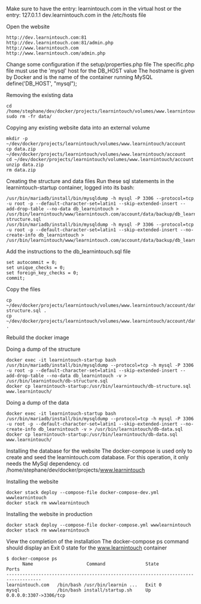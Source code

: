Make sure to have the entry:
learnintouch.com in the virtual host
or the entry:
127.0.1.1 dev.learnintouch.com in the /etc/hosts file

Open the website
```
http://dev.learnintouch.com:81
http://dev.learnintouch.com:81/admin.php
http://www.learnintouch.com
http://www.learnintouch.com/admin.php
```

Change some configuration if the setup/properties.php file
The specific.php file must use the 'mysql' host for the DB_HOST value
The hostname is given by Docker and is the name of the container running MySQL
define('DB_HOST', "mysql");

Removing the existing data
```
cd /home/stephane/dev/docker/projects/learnintouch/volumes/www.learnintouch/account/
sudo rm -fr data/
```

Copying any existing website data into an external volume
```
mkdir -p ~/dev/docker/projects/learnintouch/volumes/www.learnintouch/account
cp data.zip ~/dev/docker/projects/learnintouch/volumes/www.learnintouch/account
cd ~/dev/docker/projects/learnintouch/volumes/www.learnintouch/account
unzip data.zip
rm data.zip
```

Creating the structure and data files
Run these sql statements in the learnintouch-startup container, logged into its bash:
```
/usr/bin/mariadb/install/bin/mysqldump -h mysql -P 3306 --protocol=tcp -u root -p --default-character-set=latin1 --skip-extended-insert --add-drop-table --no-data db_learnintouch > /usr/bin/learnintouch/www/learnintouch.com/account/data/backup/db_learnintouch-structure.sql
/usr/bin/mariadb/install/bin/mysqldump -h mysql -P 3306 --protocol=tcp -u root -p --default-character-set=latin1 --skip-extended-insert --no-create-info db_learnintouch > /usr/bin/learnintouch/www/learnintouch.com/account/data/backup/db_learnintouch.sql
```
Add the instructions to the db_learnintouch.sql file
```
set autocommit = 0;
set unique_checks = 0;
set foreign_key_checks = 0;
commit;
```
Copy the files
```
cp ~/dev/docker/projects/learnintouch/volumes/www.learnintouch/account/data/backup/db_learnintouch-structure.sql .
cp ~/dev/docker/projects/learnintouch/volumes/www.learnintouch/account/data/backup/db_learnintouch.sql .
```
Rebuild the docker image

Doing a dump of the structure
```
docker exec -it learnintouch-startup bash
/usr/bin/mariadb/install/bin/mysqldump --protocol=tcp -h mysql -P 3306 -u root -p --default-character-set=latin1 --skip-extended-insert --add-drop-table --no-data db_learnintouch -v > /usr/bin/learnintouch/db-structure.sql
docker cp learnintouch-startup:/usr/bin/learnintouch/db-structure.sql www.learnintouch/
```

Doing a dump of the data
```
docker exec -it learnintouch-startup bash
/usr/bin/mariadb/install/bin/mysqldump --protocol=tcp -h mysql -P 3306 -u root -p --default-character-set=latin1 --skip-extended-insert --no-create-info db_learnintouch -v > /usr/bin/learnintouch/db-data.sql
docker cp learnintouch-startup:/usr/bin/learnintouch/db-data.sql www.learnintouch/
```

Installing the database for the website
The docker-compose is used only to create and seed the learnintouch.com database. For this operation, it only needs the MySql dependency.
cd /home/stephane/dev/docker/projects/www.learnintouch

Installing the website
```
docker stack deploy --compose-file docker-compose-dev.yml wwwlearnintouch
docker stack rm wwwlearnintouch
```

Installing the website in production
```
docker stack deploy --compose-file docker-compose.yml wwwlearnintouch
docker stack rm wwwlearnintouch
```

View the completion of the installation
The docker-compose ps command should display an Exit 0 state for the www.learnintouch container
```
$ docker-compose ps
      Name                    Command               State            Ports         
-----------------------------------------------------------------------------------
learnintouch.com   /bin/bash /usr/bin/learnin ...   Exit 0                         
mysql              /bin/bash install/startup.sh     Up       0.0.0.0:3307->3306/tcp
```

